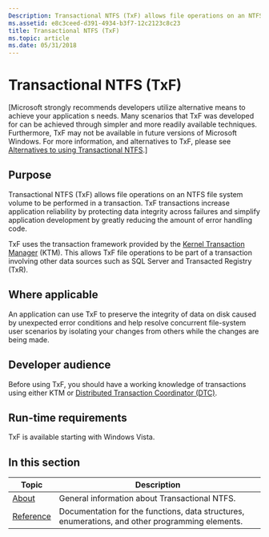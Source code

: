 ```yaml
---
Description: Transactional NTFS (TxF) allows file operations on an NTFS file system volume to be performed in a transaction.
ms.assetid: e8c3ceed-d391-4934-b3f7-12c2123c8c23
title: Transactional NTFS (TxF)
ms.topic: article
ms.date: 05/31/2018
---
```


# Transactional NTFS (TxF)

\[Microsoft strongly recommends developers utilize alternative means to achieve your application s needs. Many scenarios that TxF was developed for can be achieved through simpler and more readily available techniques. Furthermore, TxF may not be available in future versions of Microsoft Windows. For more information, and alternatives to TxF, please see [Alternatives to using Transactional NTFS](deprecation-of-txf.md).\]

## Purpose

Transactional NTFS (TxF) allows file operations on an NTFS file system volume to be performed in a transaction. TxF transactions increase application reliability by protecting data integrity across failures and simplify application development by greatly reducing the amount of error handling code.

TxF uses the transaction framework provided by the [Kernel Transaction Manager](https://docs.microsoft.com/windows/desktop/Ktm/kernel-transaction-manager-portal) (KTM). This allows TxF file operations to be part of a transaction involving other data sources such as SQL Server and Transacted Registry (TxR).

## Where applicable

An application can use TxF to preserve the integrity of data on disk caused by unexpected error conditions and help resolve concurrent file-system user scenarios by isolating your changes from others while the changes are being made.

## Developer audience

Before using TxF, you should have a working knowledge of transactions using either KTM or [Distributed Transaction Coordinator (DTC)](https://go.microsoft.com/fwlink/p/?linkid=139572).

## Run-time requirements

TxF is available starting with Windows Vista.

## In this section



| Topic                                                    | Description                                                                                                |
|----------------------------------------------------------|------------------------------------------------------------------------------------------------------------|
| [About](about-transactional-ntfs.md)<br/>         | General information about Transactional NTFS.<br/>                                                   |
| [Reference](transactional-ntfs-reference.md)<br/> | Documentation for the functions, data structures, enumerations, and other programming elements.<br/> |



 

 

 




